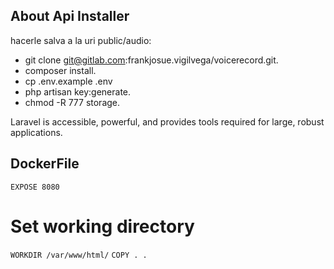 ## About Api Installer

hacerle salva a la uri public/audio:

- git clone git@gitlab.com:frankjosue.vigilvega/voicerecord.git.
- composer install.
- cp .env.example .env
- php artisan key:generate.
- chmod -R 777 storage.

Laravel is accessible, powerful, and provides tools required for large, robust applications.

## DockerFile

`EXPOSE 8080`
# Set working directory
`WORKDIR /var/www/html/`
`COPY . .`
